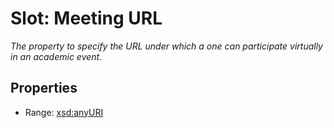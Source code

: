 # Slot: Meeting URL
_The property to specify the URL under which a one can participate virtually in an academic event._



<!-- no inheritance hierarchy -->


## Properties

 * Range: [xsd:anyURI](http://www.w3.org/2001/XMLSchema#anyURI)







